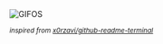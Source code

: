 <div align="justify">
<picture>
    <source media="(prefers-color-scheme: dark)" srcset="https://i.ibb.co/K9bF3Dc/output-gif.gif">
    <source media="(prefers-color-scheme: light)" srcset="https://i.ibb.co/K9bF3Dc/output-gif.gif">
    <img alt="GIFOS" src="https://i.ibb.co/K9bF3Dc/output-gif.gif">
</picture>

<sub><i>inspired from [x0rzavi/github-readme-terminal](https://github.com/x0rzavi/github-readme-terminal)</i></sub>

</div>

<!-- Image deletion URL: https://ibb.co/hKLDtcx/748cb0fc7623f9b9a596759a96cc8701 -->